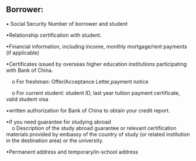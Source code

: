  
 ## Borrower:
 • Social Security Number of borrower and student  

 •Relationship certification with student.  

 •Financial information, including income, monthly mortgage/rent payments (if applicable)  

 •Certificates issued by overseas higher education institutions participating with Bank of China.    

&#160;&#160;&#160;  o	For freshman: Offer/Acceptance Letter,payment notice   

&#160;&#160;&#160; o	For current student: student ID, last year tuition payment certificate, valid student visa  

•written authorization for Bank of China to obtain your credit report.  

 •If you need guarantee for studying abroad  
&#160;&#160;&#160;&#160;o	Description of the study abroad guarantee or relevant certification materials provided by embassy of the country of study (or related institution in the destination area) or the university.  

•Permanent address and temporary/in-school address  